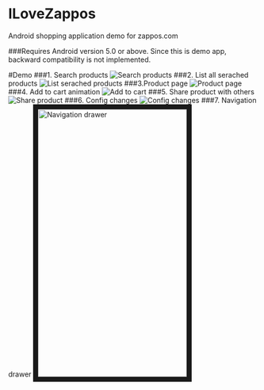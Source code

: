 # ILoveZappos
Android shopping application demo for zappos.com

###Requires Android version 5.0 or above. 
Since this is demo app, backward compatibility is not implemented.

#Demo
###1. Search products
![Search products](https://raw.githubusercontent.com/arjunvekariyagithub/ILoveZappos/master/screenshots/gifs/search.gif)
###2. List all serached products
![List serached products](https://raw.githubusercontent.com/arjunvekariyagithub/ILoveZappos/master/screenshots/gifs/grid_list_view.gif)
###3.Product page
![Product page](https://raw.githubusercontent.com/arjunvekariyagithub/ILoveZappos/master/screenshots/gifs/product_page.gif)
###4. Add to cart animation
![Add to cart](https://raw.githubusercontent.com/arjunvekariyagithub/ILoveZappos/master/screenshots/gifs/add_to_cart.gif)
###5. Share product with others
![Share product](https://raw.githubusercontent.com/arjunvekariyagithub/ILoveZappos/master/screenshots/gifs/share_product.gif)
###6. Config changes
![Config changes](https://raw.githubusercontent.com/arjunvekariyagithub/ILoveZappos/master/screenshots/gifs/config_chnages.gif)
###7. Navigation drawer
<img src="https://raw.githubusercontent.com/arjunvekariyagithub/ILoveZappos/master/screenshots/navigation_drawer.png"
alt="Navigation drawer" width="300" height="540" border="10" /></a>

